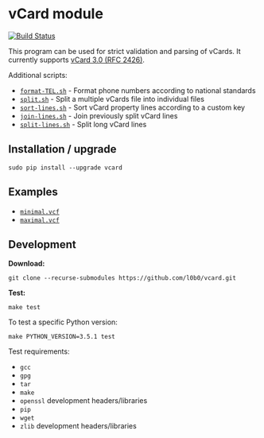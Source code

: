 vCard module
============

[![Build Status](https://travis-ci.org/l0b0/vcard.svg?branch=master)](https://travis-ci.org/l0b0/vcard)

This program can be used for strict validation and parsing of vCards. It currently supports [vCard 3.0 (RFC 2426)](http://tools.ietf.org/html/rfc2426).

Additional scripts:

* [`format-TEL.sh`](./format-TEL.sh) - Format phone numbers according to national standards
* [`split.sh`](./split.sh) - Split a multiple vCards file into individual files
* [`sort-lines.sh`](./sort-lines.sh) - Sort vCard property lines according to a custom key
* [`join-lines.sh`](./join-lines.sh) - Join previously split vCard lines
* [`split-lines.sh`](./split-lines.sh) - Split long vCard lines

Installation / upgrade
----------------------

    sudo pip install --upgrade vcard

Examples
--------

* [`minimal.vcf`](./tests/minimal.vcf)
* [`maximal.vcf`](./tests/maximal.vcf)

Development
-----------

**Download:**

    git clone --recurse-submodules https://github.com/l0b0/vcard.git

**Test:**

    make test

To test a specific Python version:

    make PYTHON_VERSION=3.5.1 test

Test requirements:

- `gcc`
- `gpg`
- `tar`
- `make`
- `openssl` development headers/libraries
- `pip`
- `wget`
- `zlib` development headers/libraries
